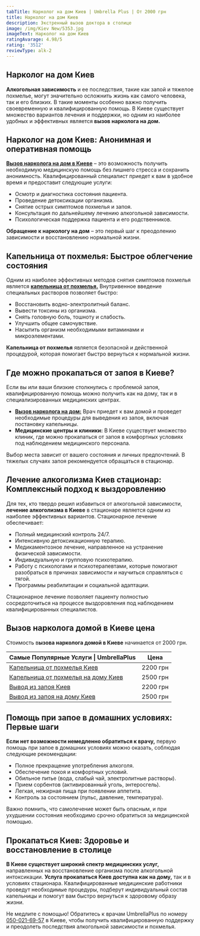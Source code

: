 ```yaml
---
tabTitle: Нарколог на дом Киев | Umbrella Plus | От 2000 грн
title: Нарколог на дом Киев
description: Экстренный вызов доктора в столице
image: /img/Kiev New/5353.jpg
imageText: Нарколог на дом Киев
ratingAvarage: 4.98/5
rating: '3512'
reviewType: alk-2
---
```


## Нарколог на дом Киев

**Алкогольная зависимость** и ее последствия, такие как запой и тяжелое похмелье, могут значительно осложнить жизнь как самого человека, так и его близких. В такие моменты особенно важно получить своевременную и квалифицированную помощь. В Киеве существует множество вариантов лечения и поддержки, но одним из наиболее удобных и эффективных является **вызов нарколога на дом.**

## Нарколог на дом Киев: Анонимная и оперативная помощь

**[Вызов нарколога на дом в Киеве](https://umbrella-plus.com.ua/kiev/vivod-iz-zapoia-na-domy-kiev/)** – это возможность получить необходимую медицинскую помощь без лишнего стресса и сохранить анонимность. Квалифицированный специалист приедет к вам в удобное время и предоставит следующие услуги:

* Осмотр и диагностика состояния пациента.
* Проведение детоксикации организма.
* Снятие острых симптомов похмелья и запоя.
* Консультация по дальнейшему лечению алкогольной зависимости.
* Психологическая поддержка пациента и его родственников.

**Обращение к наркологу на дом** – это первый шаг к преодолению зависимости и восстановлению нормальной жизни.

## Капельница от похмелья: Быстрое облегчение состояния

Одним из наиболее эффективных методов снятия симптомов похмелья является **[капельница от похмелья.](https://umbrella-plus.com.ua/kiev/kapelnica_ot_alkogola_kiev/)** Внутривенное введение специальных растворов позволяет быстро:

* Восстановить водно-электролитный баланс.
* Вывести токсины из организма.
* Снять головную боль, тошноту и слабость.
* Улучшить общее самочувствие.
* Насытить организм необходимыми витаминами и микроэлементами.

**Капельница от похмелья** является безопасной и действенной процедурой, которая помогает быстро вернуться к нормальной жизни.

## Где можно прокапаться от запоя в Киеве?

Если вы или ваши близкие столкнулись с проблемой запоя, квалифицированную помощь можно получить как на дому, так и в специализированных медицинских центрах.

* **[Вызов нарколога на дом:](https://umbrella-plus.com.ua/kiev/kapelnica_ot_alkogola_na_domy_kiev/)** Врач приедет к вам домой и проведет необходимые процедуры для выведения из запоя, включая постановку капельницы.
* **Медицинские центры и клиники:** В Киеве существует множество клиник, где можно прокапаться от запоя в комфортных условиях под наблюдением медицинского персонала.

Выбор места зависит от вашего состояния и личных предпочтений. В тяжелых случаях запоя рекомендуется обращаться в стационар.

## Лечение алкоголизма Киев стационар: Комплексный подход к выздоровлению

Для тех, кто твердо решил избавиться от алкогольной зависимости, **лечение алкоголизма в Киеве** в стационаре является одним из наиболее эффективных вариантов. Стационарное лечение обеспечивает:

* Полный медицинский контроль 24/7.
* Интенсивную детоксикационную терапию.
* Медикаментозное лечение, направленное на устранение физической зависимости.
* Индивидуальную и групповую психотерапию.
* Работу с психологами и психотерапевтами, которые помогают разобраться в причинах зависимости и научиться справляться с тягой.
* Программы реабилитации и социальной адаптации.

Стационарное лечение позволяет пациенту полностью сосредоточиться на процессе выздоровления под наблюдением квалифицированных специалистов.

## Вызов нарколога домой в Киеве цена

Стоимость в**ызова нарколога домой в Киеве** начинается от 2000 грн.

| Самые Популярные Услуги \| UmbrellaPlus                                                                      | Цена     |
| ------------------------------------------------------------------------------------------------------------ | -------- |
| [Капельница от похмелья Киев](https://umbrella-plus.com.ua/kiev/kapelnica_ot_alkogola_kiev/)                 | 2200 грн |
| [Капельница от похмелья на дому Киев](https://umbrella-plus.com.ua/kiev/kapelnica_ot_alkogola_na_domy_kiev/) | 2500 грн |
| [Вывод из запоя Киев](https://umbrella-plus.com.ua/kiev/vivod-iz-zapoia-kiev/)                               | 2200 грн |
| [Вывод из запоя на дому Киев](https://umbrella-plus.com.ua/kiev/vivod-iz-zapoia-na-domy-kiev/)               | 2500 грн |

## Помощь при запое в домашних условиях: Первые шаги

**Если нет возможности немедленно обратиться к врачу,** первую помощь при запое в домашних условиях можно оказать, соблюдая следующие рекомендации:

* Полное прекращение употребления алкоголя.
* Обеспечение покоя и комфортных условий.
* Обильное питье (вода, слабый чай, электролитные растворы).
* Прием сорбентов (активированный уголь, энтеросгель).
* Легкая, нежирная пища при появлении аппетита.
* Контроль за состоянием (пульс, давление, температура).

Важно помнить, что самолечение может быть опасным, и при ухудшении состояния необходимо срочно обратиться за медицинской помощью.

## Прокапаться Киев: Здоровье и восстановление в столице

**В Киеве существует широкий спектр медицинских услуг,** направленных на восстановление организма после алкогольной интоксикации. **Услуга прокапаться Киев доступна как на дому,** так и в условиях стационара. Квалифицированные медицинские работники проведут необходимые процедуры, подберут индивидуальный состав капельницы и помогут вам быстро вернуться к здоровому образу жизни.

Не медлите с помощью! Обратитесь к врачам UmbrellaPlus по номеру [050-021-69-57](tel:0500216957) в Киеве, чтобы получить квалифицированную поддержку и преодолеть последствия алкогольной зависимости и похмелья.
